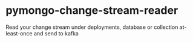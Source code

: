 # pymongo-change-stream-reader
Read your change stream under deployments, database or collection at-least-once and send to kafka
